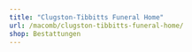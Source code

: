 ```yaml
---
title: "Clugston-Tibbitts Funeral Home"
url: /macomb/clugston-tibbitts-funeral-home/
shop: Bestattungen
---
```

